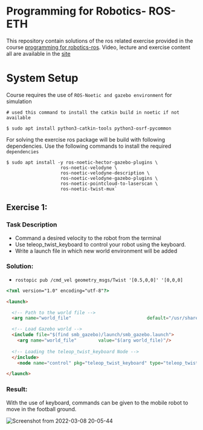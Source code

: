 # Programming for Robotics- ROS- ETH 
This repository contain solutions of the ros related exercise provided in the course [programming for robotics-ros](https://rsl.ethz.ch/education-students/lectures/ros.html). Video, lecture and exercise content all are available in the [site](https://rsl.ethz.ch/education-students/lectures/ros.html)

# System Setup
Course requires the use of `ROS-Noetic and gazebo environment` for simulation
```shell
# used this command to install the catkin build in noetic if not available

$ sudo apt install python3-catkin-tools python3-osrf-pycommon
```

For solving the exercise ros package will be build with following dependencies. Use the following commands to install the required `dependencies`
```
$ sudo apt install -y ros-noetic-hector-gazebo-plugins \
                    ros-noetic-velodyne \
                    ros-noetic-velodyne-description \
                    ros-noetic-velodyne-gazebo-plugins \
                    ros-noetic-pointcloud-to-laserscan \
                    ros-noetic-twist-mux`
```

## Exercise 1:
### Task Description

- Command a desired velocity to the robot from the terminal
- Use teleop_twist_keyboard to control your robot using the keyboard.
- Write a launch file in which new world environment will be added

### Solution:
- `rostopic pub /cmd_vel geometry_msgs/Twist '[0.5,0,0]' '[0,0,0]`
```html
<?xml version="1.0" encoding="utf-8"?>

<launch>

  <!-- Path to the world file -->
  <arg name="world_file"                            default="/usr/share/gazebo-11/worlds/robocup14_spl_field.world"/>

  <!-- Load Gazebo world -->
  <include file="$(find smb_gazebo)/launch/smb_gazebo.launch">
    <arg name="world_file"        value="$(arg world_file)"/>
  
  <!-- Loading the teleop_twist_keyboard Node -->
  </include>
    <node name="control" pkg="teleop_twist_keyboard" type="teleop_twist_keyboard.py" output="screen"/>

</launch>
```
### Result:
With the use of keyboard, commands can be given to the mobile robot to move in the football ground.

![Screenshot from 2022-03-08 20-05-44](https://user-images.githubusercontent.com/62834697/157307593-a157b5ac-f08a-446e-9b89-1879c047e0ad.png)




